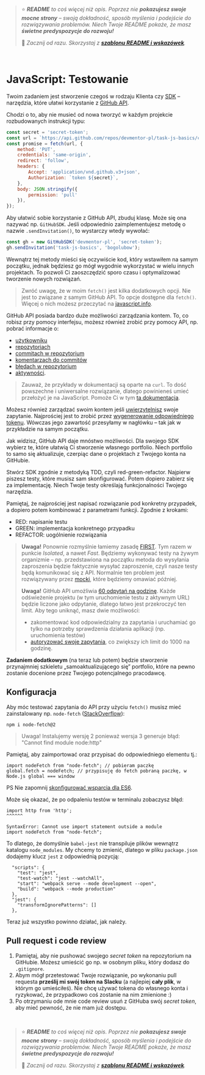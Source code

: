 > ⭐ ***README** to coś więcej niż opis. Poprzez nie **pokazujesz swoje mocne strony** – swoją dokładność, sposób myślenia i podejście do rozwiązywania problemów. Niech Twoje README pokaże, że masz **świetne predyspozycje do rozwoju!***
> 
> 🎁 *Zacznij od razu. Skorzystaj z **[szablonu README i wskazówek](https://github.com/devmentor-pl/readme-template)**.* 

&nbsp;


# JavaScript: Testowanie

Twoim zadaniem jest stworzenie czegoś w rodzaju Klienta czy [SDK](https://pl.wikipedia.org/wiki/Software_development_kit) – narzędzia, które ułatwi korzystanie z [GitHub API](https://docs.github.com/en/rest).

Chodzi o to, aby nie musieć od nowa tworzyć w każdym projekcie rozbudowanych instrukcji typu:

```javascript
const secret = 'secret-token';
const url = `https://api.github.com/repos/devmentor-pl/task-js-basics/collaborators/bogolubow`;
const promise = fetch(url, {
    method: 'PUT',
    credentials: 'same-origin',
    redirect: 'follow',
    headers: {
        Accept: 'application/vnd.github.v3+json',
        Authorization: `token ${secret}`,
    },
    body: JSON.stringify({
        permission: 'pull'
    }),
});
```

Aby ułatwić sobie korzystanie z GitHub API, zbuduj klasę. Może się ona nazywać np. `GitHubSDK`.
Jeśli odpowiednio zaimplementujesz metodę o nazwie `.sendInvitation()`, to wystarczy wtedy wywołać:
```javascript
const gh = new GitHubSDK('devmentor-pl', 'secret-token');
gh.sendInvitation('task-js-basics', 'bogolubow');
```

Wewnątrz tej metody mieści się oczywiście kod, który wstawiłem na samym początku, jednak będziesz go mógł wygodnie wykorzystać w wielu innych projektach. To pozwoli Ci zaoszczędzić sporo czasu i optymalizować tworzenie nowych rozwiązań.

> Zwróć uwagę, że w moim `fetch()` jest kilka dodatkowych opcji. Nie jest to związane z samym GitHub API. To opcje dostępne dla `fetch()`. Więcej o nich możesz przeczytać na [javascript.info](https://javascript.info/fetch-api).

GitHub API posiada bardzo duże możliwości zarządzania kontem. To, co robisz przy pomocy interfejsu, możesz również zrobić przy pomocy API, np. pobrać informacje o:

- [użytkowniku](https://docs.github.com/en/rest/reference/users#get-a-user)
- [repozytoriach](https://docs.github.com/en/rest/reference/repos#list-public-repositories)
- [commitach w repozytorium](https://docs.github.com/en/rest/reference/repos#list-commits)
- [komentarzach do commitów](https://docs.github.com/en/rest/reference/repos#list-commit-comments)
- [błędach w repozytorium](https://docs.github.com/en/rest/reference/issues#list-repository-issues)
- [aktywności](https://docs.github.com/en/rest/reference/activity#list-repository-events).


> Zauważ, że przykłady w dokumentacji są oparte na `curl`. To dość powszechne i uniwersalne rozwiązanie, dlatego powinieneś umieć przełożyć je na JavaScript. Pomoże Ci w tym [ta dokumentacja](https://idratherbewriting.com/learnapidoc/docapis_understand_curl.html).

Możesz również zarządzać swoim kontem jeśli [uwierzytelnisz](https://docs.github.com/en/rest/guides/basics-of-authentication) swoje zapytanie. Najprościej jest to zrobić przez [wygenerowanie odpowiedniego tokenu](https://docs.github.com/en/github/authenticating-to-github/creating-a-personal-access-token). Wówczas jego zawartość przesyłamy w nagłówku – tak jak w przykładzie na samym początku.

Jak widzisz, GitHub API daje mnóstwo możliwości. Dla swojego SDK wybierz te, które ułatwią Ci stworzenie własnego portfolio. Niech portfolio to samo się aktualizuje, czerpiąc dane o projektach z Twojego konta na GitHubie.

Stwórz SDK zgodnie z metodyką TDD, czyli red-green-refactor. Najpierw piszesz testy, które musisz sam skonfigurować. Potem dopiero zabierz się za implementację. Niech Twoje testy określają funkcjonalności Twojego narzędzia.

Pamiętaj, że najprościej jest napisać rozwiązanie pod konkretny przypadek, a dopiero potem kombinować z parametrami funkcji. Zgodnie z krokami: 

- RED: napisanie testu
- GREEN: implementacja konkretnego przypadku
- REFACTOR: uogólnienie rozwiązania

> **Uwaga!** Ponownie rozmyślnie łamiemy zasadę [FIRST](https://devszczepaniak.pl/testy-jednostkowe-first/). Tym razem w punkcie *Isolated*, a nawet *Fast*. Będziemy wykonywać testy na żywym organizmie – np. przedstawiona na początku metoda do wysyłania zaproszenia będzie faktycznie wysyłać zaproszenie, czyli nasze testy będą komunikować się z API. Normalnie ten problem jest rozwiązywany przez [mocki](https://devenv.pl/jest-sposoby-mockowania/), które będziemy omawiać później.
> 
> **Uwaga!** GitHub API umożliwia [60 odpytań na godzinę](https://docs.github.com/en/rest/overview/resources-in-the-rest-api#rate-limiting). Każde odświeżenie projektu (w tym uruchomienie testu z aktywnym URL) będzie liczone jako odpytanie, dlatego łatwo jest przekroczyć ten limit. Aby tego uniknąć, masz dwie możliwości:
> - zakomentować kod odpowiedzialny za zapytania i uruchamiać go tylko na potrzeby sprawdzenia działania aplikacji (np. uruchomienia testów) 
> - [autoryzować swoje zapytania](https://docs.github.com/en/rest/overview/resources-in-the-rest-api#authentication), co zwiększy ich limit do 1000 na godzinę.

**Zadaniem dodatkowym** (na teraz lub potem) będzie stworzenie przynajmniej szkieletu „samoaktualizującego się” portfolio, które na pewno zostanie docenione przez Twojego potencjalnego pracodawcę.

## Konfiguracja

Aby móc testować zapytania do API przy użyciu `fetch()` musisz mieć zainstalowany np. `node-fetch` ([StackOverflow](https://stackoverflow.com/questions/48433783/referenceerror-fetch-is-not-defined)): 

```
npm i node-fetch@2
```
> Uwaga! Instalujemy wersję 2 ponieważ wersja 3 generuje błąd: "Cannot find module node:http"

Pamiętaj, aby zaimportować oraz przypisać do odpowiedniego elementu tj.:

```
import nodeFetch from "node-fetch"; // pobieram paczkę
global.fetch = nodeFetch; // przypisuję do fetch pobraną paczkę, w Node.js global === window
```

PS Nie zapomnij [skonfigurować wsparcia dla ES6](https://jestjs.io/docs/getting-started#using-babel).


Może się okazać, że po odpaleniu testów w terminalu zobaczysz błąd:
```
import http from 'http';
^^^^^^

SyntaxError: Cannot use import statement outside a module
import nodeFetch from "node-fetch"; 
```

To dlatego, że domyślnie `babel-jest` nie transpiluje plików wewnątrz katalogu `node_modules`. My chcemy to zmienić, dlatego w pliku `package.json` dodajemy klucz `jest` z odpowiednią pozycją:

```
  "scripts": {
    "test": "jest",
    "test-watch": "jest --watchAll",
    "start": "webpack serve --mode development --open",
    "build": "webpack --mode production"
  },
  "jest": {
    "transformIgnorePatterns": []
  },
``` 

Teraz już wszystko powinno działać, jak należy. 

## Pull request i code review
1. Pamiętaj, aby nie pushować swojego _secret token_ na repozytorium na GitHubie. Możesz umieścić go np. w osobnym pliku, który dodasz do `.gitignore`.
2. Abym mógł przetestować Twoje rozwiązanie, po wykonaniu pull requesta **prześlij mi swój token na Slacku** (a najlepiej **cały plik**, w którym go umieściłeś). Nie chcę używać tokena do własnego konta i ryzykować, że przypadkowo coś zostanie na nim zmienione :)
3. Po otrzymaniu ode mnie code review usuń z GitHuba swój _secret token_, aby mieć pewność, że nie mam już dostępu.


&nbsp;

> ⭐ ***README** to coś więcej niż opis. Poprzez nie **pokazujesz swoje mocne strony** – swoją dokładność, sposób myślenia i podejście do rozwiązywania problemów. Niech Twoje README pokaże, że masz **świetne predyspozycje do rozwoju!***
> 
> 🎁 *Zacznij od razu. Skorzystaj z **[szablonu README i wskazówek](https://github.com/devmentor-pl/readme-template)**.* 
